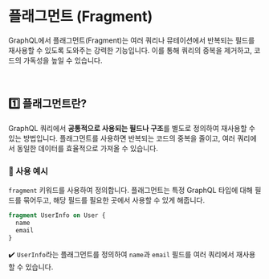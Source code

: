 # 플래그먼트 (Fragment)
GraphQL에서 플래그먼트(Fragment)는 여러 쿼리나 뮤테이션에서 반복되는 필드를 재사용할 수 있도록 도와주는 강력한 기능입니다. 이를 통해 쿼리의 중복을 제거하고, 코드의 가독성을 높일 수 있습니다.

<br>

## 1️⃣ 플래그먼트란?
GraphQL 쿼리에서 **공통적으로 사용되는 필드나 구조**를 별도로 정의하여 재사용할 수 있는 방법입니다. 플래그먼트를 사용하면 반복되는 코드의 중복을 줄이고, 여러 쿼리에서 동일한 데이터를 효율적으로 가져올 수 있습니다.

### 🔹 사용 예시
`fragment` 키워드를 사용하여 정의합니다. 플래그먼트는 특정 GraphQL 타입에 대해 필드를 묶어두고, 해당 필드를 필요한 곳에서 사용할 수 있게 해줍니다.

```graphql
fragment UserInfo on User {
  name
  email
}
```
✔️ `UserInfo`라는 플래그먼트를 정의하여 `name`과 `email` 필드를 여러 쿼리에서 재사용할 수 있습니다.